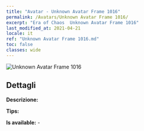 ```yaml
---
title: "Avatar - Unknown Avatar Frame 1016"
permalink: /Avatars/Unknown Avatar Frame 1016/
excerpt: "Era of Chaos  Unknown Avatar Frame 1016"
last_modified_at: 2021-04-21
locale: it
ref: "Unknown Avatar Frame 1016.md"
toc: false
classes: wide
---
```

 ![Unknown Avatar Frame 1016](/images/a/avatarFrame_16.png)

## Dettagli

 **Descrizione:**  

 **Tips:**  

 **Is available:**  - 

